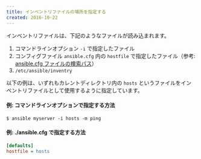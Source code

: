 ```yaml
---
title: インベントリファイルの場所を指定する
created: 2016-10-22
---
```


インベントリファイルは、下記のようなファイルが読み込まれます。

1. コマンドラインオプション `-i` で指定したファイル
2. コンフィグファイル `ansible.cfg` 内の `hostfile` で指定したファイル（参考: [ansible.cfg ファイルの検索パス](path-of-ansible-config.md)）
3. `/etc/ansible/inventry`

以下の例は、いずれもカレントディレクトリ内の `hosts` というファイルをインベントリファイルとして使用するように指定しています。

#### 例: コマンドラインオプションで指定する方法

```
$ ansible myserver -i hosts -m ping
```

#### 例: ./ansible.cfg で指定する方法

```ini
[defaults]
hostfile = hosts
```

